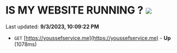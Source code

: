 # IS MY WEBSITE RUNNING ? [![](https://img.shields.io/static/v1?label=Sponsor&message=%E2%9D%A4&logo=GitHub&color=%23fe8e86)](https://github.com/sponsors/<username>)

Last updated: **9/3/2023, 10:09:22 PM**

- `GET` [https://youssefservice.me](https://youssefservice.me) - **Up** (1078ms)
